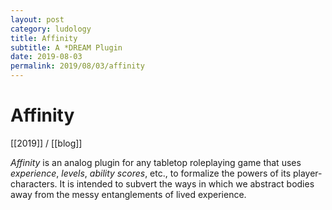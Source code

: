 ```yaml
---
layout: post
category: ludology
title: Affinity
subtitle: A *DREAM Plugin
date: 2019-08-03
permalink: 2019/08/03/affinity
---
```


# Affinity

[[2019]] / [[blog]]

*Affinity* is an analog plugin for any tabletop roleplaying game that uses *experience*, *levels*, *ability scores*, etc., to formalize the powers of its player-characters. It is intended to subvert the ways in which we abstract bodies away from the messy entanglements of lived experience.